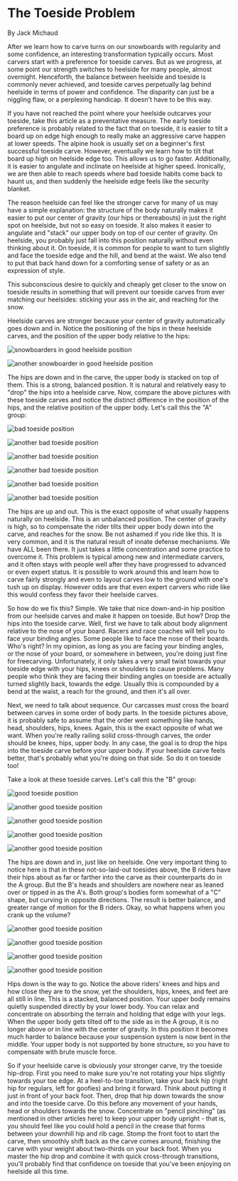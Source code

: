 # The Toeside Problem

By Jack Michaud

After we learn how to carve turns on our snowboards with regularity
and some confidence, an interesting transformation typically
occurs. Most carvers start with a preference for toeside carves. But
as we progress, at some point our strength switches to heelside for
many people, almost overnight. Henceforth, the balance between
heelside and toeside is commonly never achieved, and toeside carves
perpetually lag behind heelside in terms of power and confidence. The
disparity can just be a niggling flaw, or a perplexing handicap. It
doesn't have to be this way.

If you have not reached the point where your heelside outcarves your
toeside, take this article as a preventative measure.
The early toeside preference is probably related to the fact that on
toeside, it is easier to tilt a board up on edge high enough to really
make an aggressive carve happen at lower speeds. The alpine hook is
usually set on a beginner's first successful toeside carve. However,
eventually we learn how to tilt that board up high on heelside edge
too. This allows us to go faster. Additionally, it is easier to
angulate and inclinate on heelside at higher speed. Ironically, we are
then able to reach speeds where bad toeside habits come back to haunt
us, and then suddenly the heelside edge feels like the security
blanket.

The reason heelside can feel like the stronger carve for many of us
may have a simple explanation: the structure of the body naturally
makes it easier to put our center of gravity (our hips or thereabouts)
in just the right spot on heelside, but not so easy on toeside. It
also makes it easier to angulate and "stack" our upper body on top of
our center of gravity. On heelside, you probably just fall into this
position naturally without even thinking about it. On toeside, it is
common for people to want to turn slightly and face the toeside
edge and the hill, and bend at the waist. We also tend to put that
back hand down for a comforting sense of safety or as an expression of
style.

This subconscious desire to quickly and cheaply get closer to the
snow on toeside results in something that will prevent our toeside
carves from ever matching our heelsides: sticking your ass in the air,
and reaching for the snow.

Heelside carves are stronger because your center of gravity
automatically goes down and in. Notice the positioning of the hips in
these heelside carves, and the position of the upper body relative to
the hips:

![snowboarders in good heelside position](assets/1.png)

![another snowboarder in good heelside position](assets/2.png)

The hips are down and in the carve, the upper body is stacked on top
of them. This is a strong, balanced position. It is natural and
relatively easy to "drop" the hips into a heelside
carve. Now, compare the above pictures with these toeside carves and
notice the distinct difference in the position of the hips, and the
relative position of the upper body. Let's call this the "A" group:

![bad toeside position](assets/3.png)

![another bad toeside position](assets/4.png)

![another bad toeside position](assets/5.png)

![another bad toeside position](assets/6.png)

![another bad toeside position](assets/7.png)

![another bad toeside position](assets/8.png)

The hips are up and out. This is the exact opposite of what usually
happens naturally on heelside. This is an unbalanced position. The
center of gravity is high, so to compensate the rider tilts their
upper body down into the carve, and reaches for the snow. Be not
ashamed if you ride like this. It is very common, and it is the
natural result of innate defense mechanisms. We have ALL been
there. It just takes a little concentration and some practice to
overcome it. This problem is typical among new and intermediate
carvers, and it often stays with people well after they have
progressed to advanced or even expert status. It is possible to work
around this and learn how to carve fairly strongly and even to layout
carves low to the ground with one's tush up on display. However odds
are that even expert carvers who ride like this would confess they
favor their heelside carves.

So how do we fix this? Simple. We take that nice down-and-in hip
position from our heelside carves and make it happen on toeside. But
how? Drop the hips into the toeside carve. Well, first we have to talk
about body alignment relative to the nose of your board. Racers and
race coaches will tell you to face your binding angles. Some people
like to face the nose of their boards. Who's right? In my opinion, as
long as you are facing your binding angles, or the nose of your board,
or somewhere in between, you're doing just fine for
freecarving. Unfortunately, it only takes a very small twist towards
your toeside edge with your hips, knees or shoulders to cause
problems. Many people who think they are facing their binding angles
on toeside are actually turned slightly back, towards the
edge. Usually this is compounded by a bend at the waist, a reach for
the ground, and then it's all over.

Next, we need to talk about sequence. Our carcasses must cross the
board between carves in some order of body parts. In the toeside
pictures above, it is probably safe to assume that the order went
something like hands, head, shoulders, hips, knees. Again, this is the
exact opposite of what we want. When you're really railing
solid cross-through carves, the order should be knees, hips, upper
body. In any case, the goal is to drop the hips into the toeside carve
before your upper body. If your heelside carve feels better, that's
probably what you're doing on that side. So do it on toeside too!

Take a look at these toeside carves. Let's call this the "B" group:

![good toeside position](assets/9.png)

![another good toeside position](assets/10.png)

![another good toeside position](assets/11.png)

![another good toeside position](assets/12.png)

![another good toeside position](assets/13.png)

The hips are down and in, just like on heelside. One very important
thing to notice here is that in these not-so-laid-out toesides above,
the B riders have their hips about as far or farther into the carve as
their counterparts do in the A group. But the B's heads and shoulders
are nowhere near as leaned over or tipped in as the A's. Both group's
bodies form somewhat of a "C" shape, but curving in opposite
directions. The result is better balance, and greater range of motion
for the B riders. Okay, so what happens when you crank up the volume?

![another good toeside position](assets/14.png)

![another good toeside position](assets/15.png)

![another good toeside position](assets/16.png)

![another good toeside position](assets/17.png)

Hips down is the way to go. Notice the above riders' knees and hips
and how close they are to the snow, yet the shoulders, hips, knees,
and feet are all still in line. This is a stacked, balanced
position. Your upper body remains quietly suspended directly by your
lower body. You can relax and concentrate on absorbing the terrain
and holding that edge with your legs. When the upper body gets tilted
off to the side as in the A group, it is no longer above or in line
with the center of gravity. In this position it becomes much harder
to balance because your suspension system is now bent in the
middle. Your upper body is not supported by bone structure, so you
have to compensate with brute muscle force.

So if your heelside carve is obviously your stronger carve, try the
toeside hip-drop. First you need to make sure you're not rotating your
hips slightly towards your toe edge. At a heel-to-toe transition, take
your back hip (right hip for regulars, left for goofies) and bring it
forward. Think about putting it just in front of your back foot. Then,
drop that hip down towards the snow and into the toeside carve. Do
this before any movement of your hands, head or shoulders towards the
snow. Concentrate on "pencil pinching" (as mentioned in other articles
here) to keep your upper body upright - that is, you should feel like
you could hold a pencil in the crease that forms between your downhill
hip and rib cage. Stomp the front foot to start the carve, then
smoothly shift back as the carve comes around, finishing the carve
with your weight about two-thirds on your back foot. When you master
the hip drop and combine it with quick cross-through transitions,
you'll probably find that confidence on toeside that you've been
enjoying on heelside all this time.
